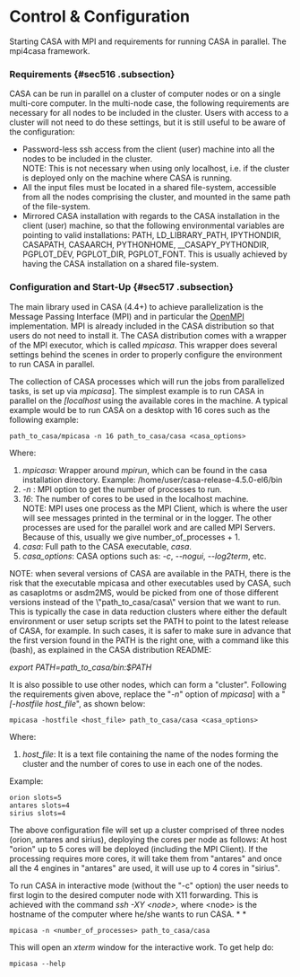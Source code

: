 

# Control & Configuration 

Starting CASA with MPI and requirements for running CASA in parallel. The mpi4casa framework.

### Requirements {#sec516 .subsection}

 CASA can be run in parallel on a cluster of computer nodes or on a single multi-core computer. In the multi-node case, the following requirements are necessary for all nodes to be included in the cluster. Users with access to a cluster will not need to do these settings, but it is still useful to be aware of the configuration:

-   Password-less ssh access from the client (user) machine into all the nodes to be included in the cluster.
    <div class="alert alert-info">
    NOTE: This is not necessary when using only localhost, i.e. if the cluster is deployed only on the machine where CASA is running.
    </div>
-   All the input files must be located in a shared file-system, accessible from all the nodes comprising the cluster, and mounted in the same path of the file-system.
-   Mirrored CASA installation with regards to the CASA installation in the client (user) machine, so that the following environmental variables are pointing to valid installations: PATH, LD_LIBRARY_PATH, IPYTHONDIR, CASAPATH, CASAARCH, PYTHONHOME, \_\_CASAPY_PYTHONDIR, PGPLOT_DEV, PGPLOT_DIR, PGPLOT_FONT. This is usually achieved by having the CASA installation on a shared file-system.    

 

### Configuration and Start-Up {#sec517 .subsection}

 The main library used in CASA (4.4+) to achieve parallelization is the Message Passing Interface (MPI) and in particular the [OpenMPI](http://www.open-mpi.de/ "OpenMPI") implementation. MPI is already included in the CASA distribution so that users do not need to install it. The CASA distribution comes with a wrapper of the MPI executor, which is called *mpicasa*. This wrapper does several settings behind the scenes in order to properly configure the environment to run CASA in parallel.

The collection of CASA processes which will run the jobs from parallelized tasks, is set up via *mpicasa*]. The simplest example is to run CASA in parallel on the *[localhost* using the available cores in the machine. A typical example would be to run CASA on a desktop with 16 cores such as the following example:

```
path_to_casa/mpicasa -n 16 path_to_casa/casa <casa_options>
```

Where:

1.  *mpicasa*: Wrapper around *mpirun*, which can be found in the casa installation directory. Example: /home/user/casa-release-4.5.0-el6/bin
2.  *-n* : MPI option to get the number of processes to run.
3.  *16*: The number of cores to be used in the localhost machine.
    <div class="alert alert-info">
    NOTE: MPI uses one process as the MPI Client, which is where the user will see messages printed in the terminal or in the logger. The other processes are used for the parallel work and are called MPI Servers. Because of this, usually we give number_of_processes + 1.
    </div>
4.  *casa*: Full path to the CASA executable, *casa*.
5.  *casa_options*: CASA options such as: *-c*, *--nogui*, *--log2term*, etc. 

<div class="alert alert-info">
NOTE: when several versions of CASA are available in the PATH, there is the risk that the executable mpicasa and other executables used by CASA, such as casaplotms or asdm2MS, would be picked from one of those different versions instead of the \"path_to_casa/casa\" version that we want to run. This is typically the case in data reduction clusters where either the default environment or user setup scripts set the PATH to point to the latest release of CASA, for example. In such cases, it is safer to make sure in advance that the first version found in the PATH is the right one, with a command like this (bash), as explained in the CASA distribution README: 

*export PATH=path_to_casa/bin:\$PATH*
</div>

It is also possible to use other nodes, which can form a "cluster". Following the requirements given above, replace the "*-n*" option of *mpicasa*] with a "*[-hostfile host_file*", as shown below:

```
mpicasa -hostfile <host_file> path_to_casa/casa <casa_options>
```

Where:

1.  *host_file*: It is a text file containing the name of the nodes forming the cluster and the number of cores to use in each one of the nodes. 

Example:

``` {.verbatim}
orion slots=5
antares slots=4
sirius slots=4
```

The above configuration file will set up a cluster comprised of three nodes (orion, antares and sirius), deploying the cores per node as follows: At host "orion" up to 5 cores will be deployed (including the MPI Client). If the processing requires more cores, it will take them from "antares" and once all the 4 engines in "antares" are used, it will use up to 4 cores in "sirius".

 

To run CASA in interactive mode (without the \"-c\" option) the user needs to first login to the desired computer node with X11 forwarding. This is achieved with the command    *ssh -XY \<node\>,* where \<node\> is the hostname of the computer where he/she wants to run CASA.  * *

```
mpicasa -n <number_of_processes> path_to_casa/casa
```

This will open an *xterm* window for the interactive work. To get help do:

```
mpicasa --help
```

